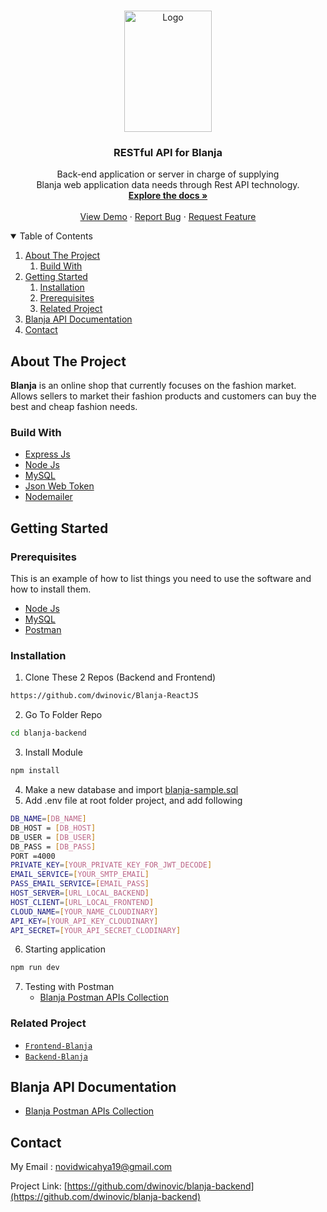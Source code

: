 <!-- PROJECT LOGO -->
<br />
<p align="center">
  <a href="https://github.com/dwinovic/blanja-backend">
    <img src="https://res.cloudinary.com/dnv-images/image/upload/v1631599120/Blanja%20com/blanja_pdgveq.svg" alt="Logo" width="140" height="194">
  </a>

  <h3 align="center">RESTful API for Blanja</h3>

  <p align="center">
    Back-end application or server in charge of supplying <br/> Blanja web application data needs through Rest API technology.
    <br />
    <a href="https://github.com/dwinovic/blanja-backend"><strong>Explore the docs »</strong></a>
    <br />
    <br />
    <a href="https://blanja.vercel.app/">View Demo</a>
    ·
    <a href="https://github.com/dwinovic/blanja-backend">Report Bug</a>
    ·
    <a href="https://github.com/dwinovic/blanja-backend">Request Feature</a>
  </p>
</p>

<!-- TABLE OF CONTENTS -->
<details open="open">
  <summary>Table of Contents</summary>
  <ol>
    <li>
      <a href="#about-the-project">About The Project</a>
        <ol>
            <li>
                <a href="#build-with">Build With</a>
            </li>
        </ol>
    </li>
    <li>
      <a href="#getting-started">Getting Started</a>
      <ol>
        <li>
          <a href="#installation">Installation</a>
        </li>
        <li>
          <a href="#prerequisites">Prerequisites</a>
        </li>
        <li>
          <a href="#related-project">Related Project</a>
        </li>
      </ol>
    </li>
    <li><a href="#blanja-api-documentation">Blanja API Documentation</a></li>
    <li><a href="#contact">Contact</a></li>
  </ol>
</details>

## About The Project

<b>Blanja</b> is an online shop that currently focuses on the fashion market. Allows sellers to market their fashion products and customers can buy the best and cheap fashion needs.

### Build With
* [Express Js](https://expressjs.com/)
* [Node Js](https://nodejs.org/en/)
* [MySQL](https://www.mysql.com/)
* [Json Web Token](https://jwt.io/)
* [Nodemailer](https://nodemailer.com/about/)

## Getting Started

### Prerequisites

This is an example of how to list things you need to use the software and how to install them.
* [Node Js](https://nodejs.org/en/download/)
* [MySQL](https://www.mysql.com/downloads/)
* [Postman](https://www.postman.com/downloads/)

### Installation
    
1. Clone These 2 Repos (Backend and Frontend)
```sh
https://github.com/dwinovic/Blanja-ReactJS
```
2. Go To Folder Repo
```sh
cd blanja-backend
```
3. Install Module
```sh
npm install
```
4. Make a new database and import [blanja-sample.sql](https://drive.google.com/file/d/1N7WlJEPonnIwcRwnVA3yN0EmCXes4dWJ/view?usp=sharing)
5. Add .env file at root folder project, and add following
```sh
DB_NAME=[DB_NAME]
DB_HOST = [DB_HOST]
DB_USER = [DB_USER]
DB_PASS = [DB_PASS]
PORT =4000
PRIVATE_KEY=[YOUR_PRIVATE_KEY_FOR_JWT_DECODE]
EMAIL_SERVICE=[YOUR_SMTP_EMAIL]
PASS_EMAIL_SERVICE=[EMAIL_PASS]
HOST_SERVER=[URL_LOCAL_BACKEND]
HOST_CLIENT=[URL_LOCAL_FRONTEND]
CLOUD_NAME=[YOUR_NAME_CLOUDINARY]
API_KEY=[YOUR_API_KEY_CLOUDINARY]
API_SECRET=[YOUR_API_SECRET_CLODINARY]
```
6. Starting application
```sh
npm run dev
```
7. Testing with Postman
    * [Blanja Postman APIs Collection](https://documenter.getpostman.com/view/15390348/Tzm8EEmp)

### Related Project

* [`Frontend-Blanja`](https://github.com/dwinovic/Blanja-ReactJS)
* [`Backend-Blanja`](https://github.com/dwinovic/blanja-backend)

## Blanja API Documentation

* [Blanja Postman APIs Collection](https://documenter.getpostman.com/view/15390348/Tzm8EEmp)

## Contact
My Email : novidwicahya19@gmail.com

Project Link: [https://github.com/dwinovic/blanja-backend](https://github.com/dwinovic/blanja-backend)
